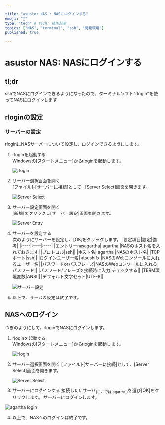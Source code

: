 ```yaml
---

title: "asustor NAS : NASにログインする"
emoji: "🍆"
type: "tech" # tech: 技術記事
topics: ["NAS", "terminal", "ssh", "開発環境"]
published: true

---
```

# asustor NAS: NASにログインする

## tl;dr

sshでNASにログインできるようになったので、ターミナルソフト"rlogin"を使ってNASにログインします


## rloginの設定
### サーバーの設定
rloginにNASサーバーについて設定し、ログインできるようにします。

1. rloginを起動する  
    Windowsの[スタートメニュー]からrloginを起動します。
    
   ![rlogin](https://i.imgur.com/DdoEVa5l.jpg)

2. サーバー選択画面を開く  
   [ファイル]-[サーバーに接続]として、[Server Select]画面を開きます。 
   
   ![Server Select](https://i.imgur.com/oYrXkFdl.jpg)

3. サーバー設定画面を開く  
   [新規]をクリックし[サーバー設定]画面を開きます。
   
   ![Server Entry](https://i.imgur.com/3u8egrR.jpg)

4. サーバーを設定する  
    次のようにサーバーを設定し、[OK]をクリックします。
    |設定項目|設定|備考|
    |:----|:----|:----|
    |エントリーnasagartha| agartha   |NASのホスト名を入れておきます|
    |プロトコル|ssh||
    |ホスト名| agartha  |NASのホスト名|
    |TCPポート|ssh||
    |ログインユーザー名| atsushifx |NASのWebコンソールに入れるユーザー名|
    |パスワードorパスフレーズ|NASのWebコンソールに入れるパスワード||
    |パスワード/フレーズを接続時に入力|チェックする||
    |TERM環境変数|ANSI||
    |デフォルト文字セット|UTF-8||
    
    ![サーバー設定](https://i.imgur.com/5SGHnIP.jpg)


5. 以上で、サーバの設定は終了です。

## NASへのログイン
つぎのようにして、rloginでNASにログインします。

1. rloginを起動する  
    Windowsの[スタートメニュー]からrloginを起動します。
    
   ![rlogin](https://i.imgur.com/DdoEVa5l.jpg)

2. サーバー選択画面を開く 
   [ファイル]-[サーバーに接続]として、[Server Select]画面を開きます。
   
    ![Server Select](https://i.imgur.com/FUCaiDH.jpg)
   
3.  サーバーにログインする
   接続したいサーバ<sub>(ここでは'agartha')</sub>を選び[OK]をクリックします。
   サーバーにログインします。
   
   ![agartha login](https://i.imgur.com/T3RbWzQ.jpg)

4. 以上で、NASへのログインは終了です。

